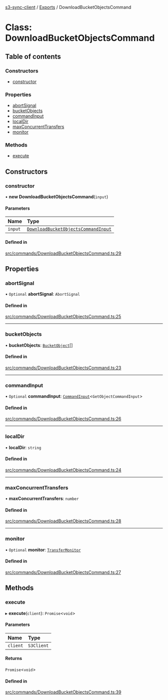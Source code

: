[s3-sync-client](../README.md) / [Exports](../modules.md) / DownloadBucketObjectsCommand

# Class: DownloadBucketObjectsCommand

## Table of contents

### Constructors

- [constructor](DownloadBucketObjectsCommand.md#constructor)

### Properties

- [abortSignal](DownloadBucketObjectsCommand.md#abortsignal)
- [bucketObjects](DownloadBucketObjectsCommand.md#bucketobjects)
- [commandInput](DownloadBucketObjectsCommand.md#commandinput)
- [localDir](DownloadBucketObjectsCommand.md#localdir)
- [maxConcurrentTransfers](DownloadBucketObjectsCommand.md#maxconcurrenttransfers)
- [monitor](DownloadBucketObjectsCommand.md#monitor)

### Methods

- [execute](DownloadBucketObjectsCommand.md#execute)

## Constructors

### constructor

• **new DownloadBucketObjectsCommand**(`input`)

#### Parameters

| Name | Type |
| :------ | :------ |
| `input` | [`DownloadBucketObjectsCommandInput`](../modules.md#downloadbucketobjectscommandinput) |

#### Defined in

[src/commands/DownloadBucketObjectsCommand.ts:29](https://github.com/jeanbmar/s3-sync-client/blob/8c597d9/src/commands/DownloadBucketObjectsCommand.ts#L29)

## Properties

### abortSignal

• `Optional` **abortSignal**: `AbortSignal`

#### Defined in

[src/commands/DownloadBucketObjectsCommand.ts:25](https://github.com/jeanbmar/s3-sync-client/blob/8c597d9/src/commands/DownloadBucketObjectsCommand.ts#L25)

___

### bucketObjects

• **bucketObjects**: [`BucketObject`](BucketObject.md)[]

#### Defined in

[src/commands/DownloadBucketObjectsCommand.ts:23](https://github.com/jeanbmar/s3-sync-client/blob/8c597d9/src/commands/DownloadBucketObjectsCommand.ts#L23)

___

### commandInput

• `Optional` **commandInput**: [`CommandInput`](../modules.md#commandinput)<`GetObjectCommandInput`\>

#### Defined in

[src/commands/DownloadBucketObjectsCommand.ts:26](https://github.com/jeanbmar/s3-sync-client/blob/8c597d9/src/commands/DownloadBucketObjectsCommand.ts#L26)

___

### localDir

• **localDir**: `string`

#### Defined in

[src/commands/DownloadBucketObjectsCommand.ts:24](https://github.com/jeanbmar/s3-sync-client/blob/8c597d9/src/commands/DownloadBucketObjectsCommand.ts#L24)

___

### maxConcurrentTransfers

• **maxConcurrentTransfers**: `number`

#### Defined in

[src/commands/DownloadBucketObjectsCommand.ts:28](https://github.com/jeanbmar/s3-sync-client/blob/8c597d9/src/commands/DownloadBucketObjectsCommand.ts#L28)

___

### monitor

• `Optional` **monitor**: [`TransferMonitor`](TransferMonitor.md)

#### Defined in

[src/commands/DownloadBucketObjectsCommand.ts:27](https://github.com/jeanbmar/s3-sync-client/blob/8c597d9/src/commands/DownloadBucketObjectsCommand.ts#L27)

## Methods

### execute

▸ **execute**(`client`): `Promise`<`void`\>

#### Parameters

| Name | Type |
| :------ | :------ |
| `client` | `S3Client` |

#### Returns

`Promise`<`void`\>

#### Defined in

[src/commands/DownloadBucketObjectsCommand.ts:39](https://github.com/jeanbmar/s3-sync-client/blob/8c597d9/src/commands/DownloadBucketObjectsCommand.ts#L39)
